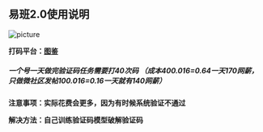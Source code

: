 ## 易班2.0使用说明

![picture](https://github.com/saiGou-14H/save-image/blob/main/%E6%98%93%E7%8F%AD/%E6%98%93%E7%8F%AD2.0/picture.jpg)

**打码平台：[图鉴](http://www.ttshitu.com/)** 

##### 一个号一天做完验证码任务需要打40次码 （成本40*0.016=0.64一天170网薪，只做微社区发帖10*0.016=0.16一天就有140网薪）

**注意事项：实际花费会更多，因为有时候系统验证不通过**

**解决方法：自己训练验证码模型破解验证码**

























